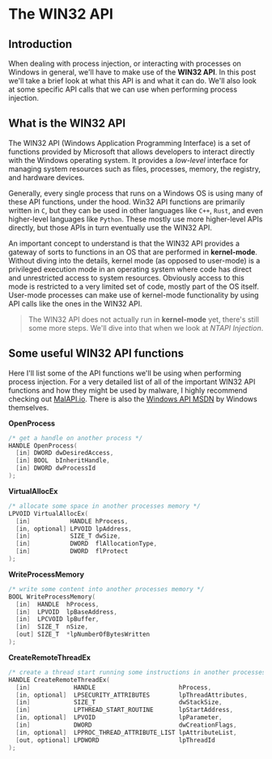# The WIN32 API
## Introduction
When dealing with process injection, or interacting with processes on Windows in general, we'll have to make use of the **WIN32 API**. In this post we'll take a brief look at what this API is and what it can do. We'll also look at some specific API calls that we can use when performing process injection.

## What is the WIN32 API

The WIN32 API (Windows Application Programming Interface) is a set of functions provided by Microsoft that allows developers to interact directly with the Windows operating system. It provides a *low-level* interface for managing system resources such as files, processes, memory, the registry, and hardware devices.

Generally, every single process that runs on a Windows OS is using many of these API functions, under the hood. Win32 API functions are primarily written in `C`, but they can be used in other languages like `C++`, `Rust`, and even higher-level languages like `Python`. These mostly use more higher-level APIs directly, but those APIs in turn eventually use the WIN32 API.

An important concept to understand is that the WIN32 API provides a gateway of sorts to functions in an OS that are performed in **kernel-mode**. Without diving into the details, kernel mode (as opposed to user-mode) is a privileged execution mode in an operating system where code has direct and unrestricted access to system resources. Obviously access to this mode is restricted to a very limited set of code, mostly part of the OS itself. User-mode processes can make use of kernel-mode functionality by using API calls like the ones in the WIN32 API. 

>The WIN32 API does not actually run in  **kernel-mode** yet, there's still some more steps. We'll dive into that when we look at *NTAPI Injection*.

## Some useful WIN32 API functions
Here I'll list some of the API functions we'll be using when performing process injection. For a very detailed list of all of the important WIN32 API functions and how they might be used by malware, I highly recommend checking out [MalAPI.io](https://malapi.io). There is also the [Windows API MSDN](https://learn.microsoft.com/en-us/windows/win32/apiindex/windows-api-list) by Windows themselves.

**OpenProcess**
```C
/* get a handle on another process */
HANDLE OpenProcess(
  [in] DWORD dwDesiredAccess,
  [in] BOOL  bInheritHandle,
  [in] DWORD dwProcessId
);
```

**VirtualAllocEx**
```C
/* allocate some space in another processes memory */
LPVOID VirtualAllocEx(
  [in]           HANDLE hProcess,
  [in, optional] LPVOID lpAddress,
  [in]           SIZE_T dwSize,
  [in]           DWORD  flAllocationType,
  [in]           DWORD  flProtect
);
```

**WriteProcessMemory**
```C
/* write some content into another processes memory */
BOOL WriteProcessMemory(
  [in]  HANDLE  hProcess,
  [in]  LPVOID  lpBaseAddress,
  [in]  LPCVOID lpBuffer,
  [in]  SIZE_T  nSize,
  [out] SIZE_T  *lpNumberOfBytesWritten
);
```
**CreateRemoteThreadEx**
```C
/* create a thread start running some instructions in another processes memory */
HANDLE CreateRemoteThreadEx(
  [in]            HANDLE                       hProcess,
  [in, optional]  LPSECURITY_ATTRIBUTES        lpThreadAttributes,
  [in]            SIZE_T                       dwStackSize,
  [in]            LPTHREAD_START_ROUTINE       lpStartAddress,
  [in, optional]  LPVOID                       lpParameter,
  [in]            DWORD                        dwCreationFlags,
  [in, optional]  LPPROC_THREAD_ATTRIBUTE_LIST lpAttributeList,
  [out, optional] LPDWORD                      lpThreadId
);
```
